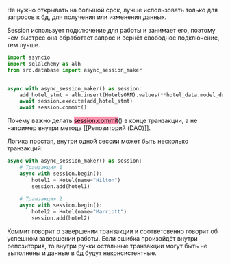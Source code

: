 Не нужно открывать на большой срок, лучше использовать только для запросов к бд, для получения или изменения данных.

Session использует подключение для работы и занимает его, поэтому чем быстрее она обработает запрос и вернёт свободное подключение, тем лучше.
```python
import asyncio  
import sqlalchemy as alh
from src.database import async_session_maker 


async with async_session_maker() as session:  
    add_hotel_stmt = alh.insert(HotelsORM).values(**hotel_data.model_dump())
    await session.execute(add_hotel_stmt)  
    await session.commit()
```

Почему важно делать <mark style="background: #FF5582A6;">session.commit</mark>() в конце транзакции, а не например внутри метода [[Репозиторий (DAO)]].

Логика простая, внутри одной сессии может быть несколько транзакций:
```python
async with async_session_maker() as session:
    # Транзакция 1
    async with session.begin():
        hotel1 = Hotel(name="Hilton")
        session.add(hotel1)
    
    # Транзакция 2  
    async with session.begin():
        hotel2 = Hotel(name="Marriott")
        session.add(hotel2)
```
Коммит говорит о завершении транзакции и соответсвенно говорит об успешном завершении работы. Если ошибка произойдёт внутри репозитория, то внутри ручки остальные транзакции могут быть не выполнены и данные в бд будут неконсистентныe.

